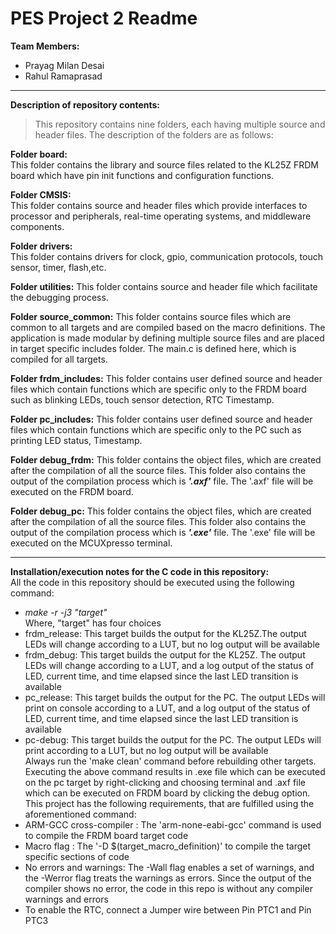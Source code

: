 # PES Project 2 Readme

**Team Members:** 
- Prayag Milan Desai
- Rahul Ramaprasad 


---

**Description of repository contents:**  
>This repository contains nine folders, each having multiple source and header files. The description of the folders are as follows:  

**Folder board:**  
This folder contains the library and source files related to the KL25Z FRDM board which have pin init functions and configuration functions. 

**Folder CMSIS:**  
This folder contains source and header files which provide interfaces to processor and peripherals, real-time operating systems, and middleware components.

**Folder drivers:**  
This folder contains drivers for clock, gpio, communication protocols, touch sensor, timer, flash,etc.

**Folder utilities:** 
This folder contains source and header file which facilitate the debugging process.

**Folder source_common:** 
This folder contains source files which are common to all targets and are compiled based on the macro definitions. The application is made
modular by defining multiple source files and are placed in target specific includes folder. The main.c is defined here, which is compiled 
for all targets.

**Folder frdm_includes:** 
This folder contains user defined source and header files which contain functions which are specific only to the FRDM board such as blinking
LEDs, touch sensor detection, RTC Timestamp.

**Folder pc_includes:** 
This folder contains user defined source and header files which contain functions which are specific only to the PC such as printing
LED status, Timestamp.


**Folder debug_frdm:**
This folder contains the object files, which are created after the compilation of all the source files. This folder also contains the output of the compilation process which is ***'.axf'*** file. The '.axf' file will be executed on the FRDM board.

**Folder debug_pc:**
This folder contains the object files, which are created after the compilation of all the source files. This folder also contains the output of the compilation process which is ***'.exe'*** file. The '.exe' file will be executed on the MCUXpresso terminal.

---

**Installation/execution notes for the C code in this repository:**  
All the code in this repository should be executed using the following command:  
- *make -r -j3 "target"*  
Where, "target" has four choices
- frdm_release: This target builds the output for the KL25Z.The output LEDs will change according to a LUT, but no log output
will be available  
- frdm_debug: This target builds the output for the KL25Z. The output LEDs will change according to a LUT, and a log output
of the status of LED, current time, and time elapsed since the
last LED transition is available  
- pc_release: This target builds the output for the PC. The output LEDs will print on console according to a LUT, 
and a log output of the status of LED, current time, and time elapsed since the last LED transition is available  
- pc-debug:  This target builds the output for the PC. The output LEDs will print according to a LUT, but no log output
will be available  
Always run the 'make clean' command before rebuilding other targets.  
Executing the above command results in .exe file which can be executed on the pc target by right-clicking and choosing terminal and .axf file which can be executed on FRDM board by clicking the debug option.  
This project has the following requirements, that are fulfilled using the aforementioned command:  
- ARM-GCC cross-compiler : The 'arm-none-eabi-gcc' command is used to compile the FRDM board target code
- Macro flag : The '-D $(target_macro_definition)' to compile the target specific sections of code 
- No errors and warnings: The -Wall flag enables a set of warnings, and the -Werror flag treats the warnings as errors. Since the output of the compiler shows no error, the code in this repo is without any compiler warnings and errors  
- To enable the RTC, connect a Jumper wire between Pin PTC1 and Pin PTC3

